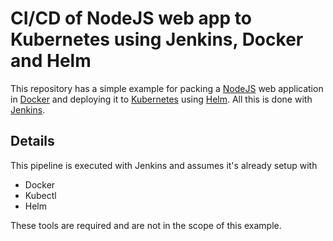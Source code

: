 # CI/CD of NodeJS web app to Kubernetes using Jenkins, Docker and Helm
This repository has a simple example for packing a [NodeJS](https://nodejs.org) web application in [Docker](https://www.docker.com/) and deploying it to [Kubernetes](https://kubernetes.io/) using [Helm](https://helm.sh/).
All this is done with [Jenkins](https://jenkins.io/).

## Details
This pipeline is executed with Jenkins and assumes it's already setup with 
- Docker
- Kubectl
- Helm

These tools are required and are not in the scope of this example.




